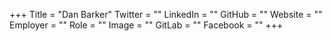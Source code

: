 +++
Title = "Dan Barker"
Twitter = ""
LinkedIn = ""
GitHub = ""
Website = ""
Employer = ""
Role = ""
Image = ""
GitLab = ""
Facebook = ""
+++

